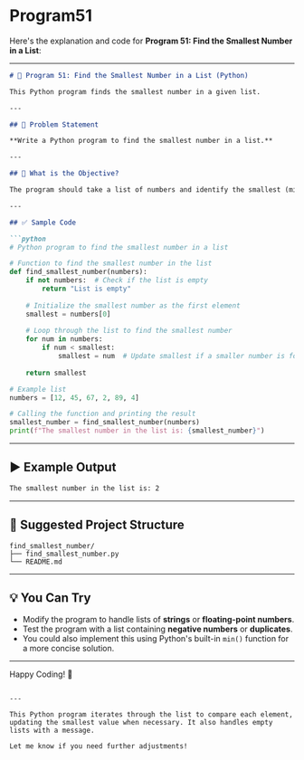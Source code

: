 # Program51
Here's the explanation and code for **Program 51: Find the Smallest Number in a List**:

---

```markdown
# 📝 Program 51: Find the Smallest Number in a List (Python)

This Python program finds the smallest number in a given list.

---

## 📌 Problem Statement

**Write a Python program to find the smallest number in a list.**

---

## 🔢 What is the Objective?

The program should take a list of numbers and identify the smallest (minimum) number in the list. If the list is empty, the program should handle that scenario appropriately (e.g., by displaying a message indicating the list is empty).

---

## ✅ Sample Code

```python
# Python program to find the smallest number in a list

# Function to find the smallest number in the list
def find_smallest_number(numbers):
    if not numbers:  # Check if the list is empty
        return "List is empty"
    
    # Initialize the smallest number as the first element
    smallest = numbers[0]
    
    # Loop through the list to find the smallest number
    for num in numbers:
        if num < smallest:
            smallest = num  # Update smallest if a smaller number is found
    
    return smallest

# Example list
numbers = [12, 45, 67, 2, 89, 4]

# Calling the function and printing the result
smallest_number = find_smallest_number(numbers)
print(f"The smallest number in the list is: {smallest_number}")
```

---

## ▶️ Example Output

```bash
The smallest number in the list is: 2
```

---

## 📁 Suggested Project Structure

```
find_smallest_number/
├── find_smallest_number.py
└── README.md
```

---

## 💡 You Can Try

- Modify the program to handle lists of **strings** or **floating-point numbers**.
- Test the program with a list containing **negative numbers** or **duplicates**.
- You could also implement this using Python's built-in `min()` function for a more concise solution.

---

Happy Coding! 🚀

```

---

This Python program iterates through the list to compare each element, updating the smallest value when necessary. It also handles empty lists with a message.

Let me know if you need further adjustments!
